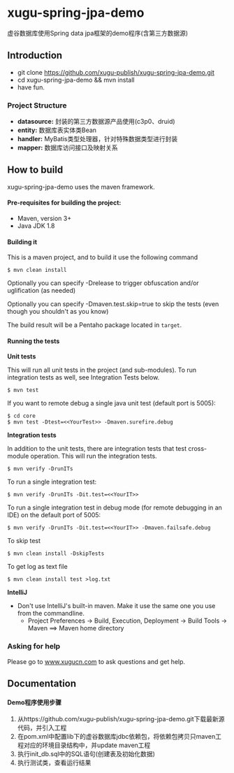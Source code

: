 
# xugu-spring-jpa-demo #

虚谷数据库使用Spring data jpa框架的demo程序(含第三方数据源)

Introduction
--------------

- git clone https://github.com/xugu-publish/xugu-spring-jpa-demo.git
- cd xugu-spring-jpa-demo && mvn install
- have fun.

### Project Structure
   
* **datasource:** 
封装的第三方数据源产品使用(c3p0、druid)
* **entity:** 
数据库表实体类Bean
* **handler:** 
MyBatis类型处理器，针对特殊数据类型进行封装
* **mapper:** 
数据库访问接口及映射关系


How to build
--------------

xugu-spring-jpa-demo uses the maven framework. 


#### Pre-requisites for building the project:
* Maven, version 3+
* Java JDK 1.8

#### Building it

This is a maven project, and to build it use the following command

```
$ mvn clean install
```
Optionally you can specify -Drelease to trigger obfuscation and/or uglification (as needed)

Optionally you can specify -Dmaven.test.skip=true to skip the tests (even though
you shouldn't as you know)

The build result will be a Pentaho package located in ```target```.

#### Running the tests

__Unit tests__

This will run all unit tests in the project (and sub-modules). To run integration tests as well, see Integration Tests below.

```
$ mvn test
```

If you want to remote debug a single java unit test (default port is 5005):

```
$ cd core
$ mvn test -Dtest=<<YourTest>> -Dmaven.surefire.debug
```

__Integration tests__

In addition to the unit tests, there are integration tests that test cross-module operation. This will run the integration tests.

```
$ mvn verify -DrunITs
```

To run a single integration test:

```
$ mvn verify -DrunITs -Dit.test=<<YourIT>>
```

To run a single integration test in debug mode (for remote debugging in an IDE) on the default port of 5005:

```
$ mvn verify -DrunITs -Dit.test=<<YourIT>> -Dmaven.failsafe.debug
```

To skip test

```
$ mvn clean install -DskipTests
```

To get log as text file

```
$ mvn clean install test >log.txt
```


__IntelliJ__

* Don't use IntelliJ's built-in maven. Make it use the same one you use from the commandline.
  * Project Preferences -> Build, Execution, Deployment -> Build Tools -> Maven ==> Maven home directory



### Asking for help
Please go to www.xugucn.com to ask questions and get help.

Documentation
--------------

#### Demo程序使用步骤

1. 从https://github.com/xugu-publish/xugu-spring-jpa-demo.git下载最新源代码，并引入工程
2. 在pom.xml中配置lib下的虚谷数据库jdbc依赖包，将依赖包拷贝只maven工程对应的环境目录结构中，并update maven工程
3. 执行init_db.sql中的SQL语句(创建表及初始化数据)
4. 执行测试类，查看运行结果
